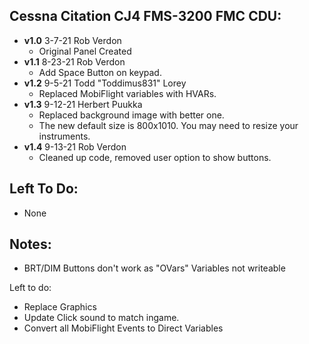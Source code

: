 ## Cessna Citation CJ4 FMS-3200 FMC CDU:
- **v1.0** 3-7-21 Rob Verdon
	- Original Panel Created
- **v1.1** 8-23-21 Rob Verdon
    - Add Space Button on keypad.
- **v1.2** 9-5-21 Todd "Toddimus831" Lorey 
    - Replaced MobiFlight variables with HVARs.
- **v1.3** 9-12-21 Herbert Puukka
    - Replaced background image with better one.
	- The new default size is 800x1010. You may need to resize your instruments.
- **v1.4** 9-13-21 Rob Verdon
    - Cleaned up code, removed user option to show buttons. 

## Left To Do:
- None
	
## Notes:
- BRT/DIM Buttons don't work as "OVars" Variables not writeable 

Left to do:
* Replace Graphics
* Update Click sound to match ingame. 
* Convert all MobiFlight Events to Direct Variables
